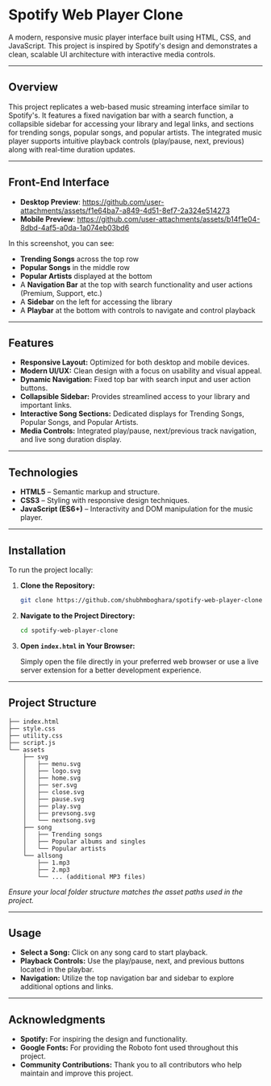 
# Spotify Web Player Clone

A modern, responsive music player interface built using HTML, CSS, and JavaScript. This project is inspired by Spotify's design and demonstrates a clean, scalable UI architecture with interactive media controls.

---
## Overview

This project replicates a web-based music streaming interface similar to Spotify's. It features a fixed navigation bar with a search function, a collapsible sidebar for accessing your library and legal links, and sections for trending songs, popular songs, and popular artists. The integrated music player supports intuitive playback controls (play/pause, next, previous) along with real-time duration updates.

---

## Front-End Interface

- **Desktop Preview**: <https://github.com/user-attachments/assets/f1e64ba7-a849-4d51-8ef7-2a324e514273>  
- **Mobile Preview**: <https://github.com/user-attachments/assets/b14f1e04-8dbd-4af5-a0da-1a074eb03bd6>



In this screenshot, you can see:
- **Trending Songs** across the top row  
- **Popular Songs** in the middle row  
- **Popular Artists** displayed at the bottom  
- A **Navigation Bar** at the top with search functionality and user actions (Premium, Support, etc.)  
- A **Sidebar** on the left for accessing the library  
- A **Playbar** at the bottom with controls to navigate and control playback  

---

## Features

- **Responsive Layout:** Optimized for both desktop and mobile devices.
- **Modern UI/UX:** Clean design with a focus on usability and visual appeal.
- **Dynamic Navigation:** Fixed top bar with search input and user action buttons.
- **Collapsible Sidebar:** Provides streamlined access to your library and important links.
- **Interactive Song Sections:** Dedicated displays for Trending Songs, Popular Songs, and Popular Artists.
- **Media Controls:** Integrated play/pause, next/previous track navigation, and live song duration display.

---

## Technologies

- **HTML5** – Semantic markup and structure.
- **CSS3** – Styling with responsive design techniques.
- **JavaScript (ES6+)** – Interactivity and DOM manipulation for the music player.

---

## Installation

To run the project locally:

1. **Clone the Repository:**

   ```bash
   git clone https://github.com/shubhmboghara/spotify-web-player-clone.git
   ```

2. **Navigate to the Project Directory:**

   ```bash
   cd spotify-web-player-clone
   ```

3. **Open `index.html` in Your Browser:**

   Simply open the file directly in your preferred web browser or use a live server extension for a better development experience.

---

## Project Structure

```
├── index.html
├── style.css
├── utility.css
├── script.js
└── assets
    ├── svg
    │   ├── menu.svg
    │   ├── logo.svg
    │   ├── home.svg
    │   ├── ser.svg
    │   ├── close.svg
    │   ├── pause.svg
    │   ├── play.svg
    │   ├── prevsong.svg
    │   └── nextsong.svg
    ├── song
    │   ├── Trending songs
    │   ├── Popular albums and singles
    │   └── Popular artists
    └── allsong
        ├── 1.mp3
        ├── 2.mp3
        └── ... (additional MP3 files)
```

*Ensure your local folder structure matches the asset paths used in the project.*

---

## Usage

- **Select a Song:** Click on any song card to start playback.
- **Playback Controls:** Use the play/pause, next, and previous buttons located in the playbar.
- **Navigation:** Utilize the top navigation bar and sidebar to explore additional options and links.

---

## Acknowledgments

- **Spotify:** For inspiring the design and functionality.
- **Google Fonts:** For providing the Roboto font used throughout this project.
- **Community Contributions:** Thank you to all contributors who help maintain and improve this project.


```

